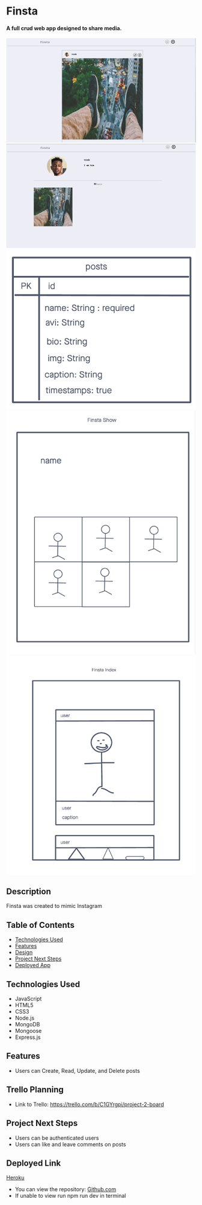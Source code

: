 # Finsta

#### A full crud web app designed to share media.
<img src="./images/home.png" alt="Show Page"/>
<img src="./images/profile.png" alt="Index Page"/>
<img src="./images/project_2_posts.png" alt=""/>
<img src="./images/project_2_show.png" alt="Show Page"/>
<img src="./images/project_2_index.png" alt="Index Page"/>

## Description
Finsta was created to mimic Instagram

## Table of Contents
* [Technologies Used](#technologiesused)
* [Features](#features)
* [Design](#design)
* [Project Next Steps](#nextsteps)
* [Deployed App](#deployment)

## <a name="technologiesused"></a>Technologies Used
* JavaScript
* HTML5
* CSS3
* Node.js
* MongoDB
* Mongoose
* Express.js


## Features
* Users can Create, Read, Update, and Delete posts

## Trello Planning
* Link to Trello: https://trello.com/b/C1GYrgpi/project-2-board

## <a name="nextsteps"></a>Project Next Steps
* Users can be authenticated users
* Users can like and leave comments on posts

## <a name="deployment"></a>Deployed Link
[Heroku](https://finsta-vonb.herokuapp.com/)

* You can view the repository:
[Github.com](https://github.com/vonbell/project_2)
* If unable to view run npm run dev in terminal